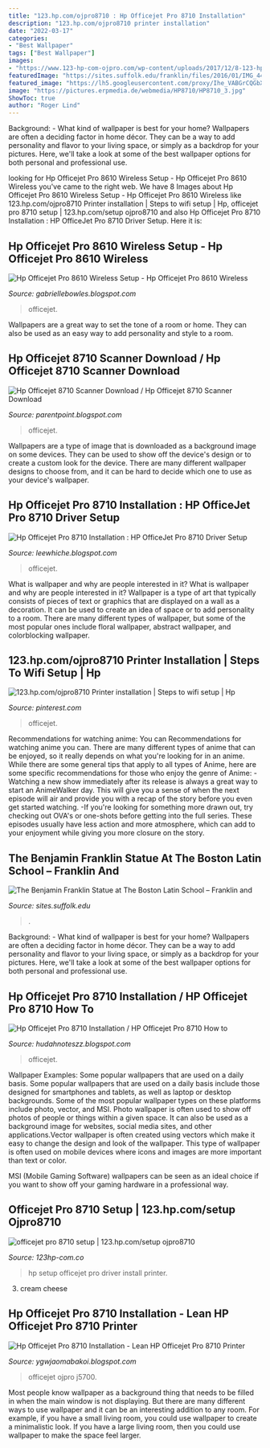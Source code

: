 ```yaml
---
title: "123.hp.com/ojpro8710 : Hp Officejet Pro 8710 Installation"
description: "123.hp.com/ojpro8710 printer installation"
date: "2022-03-17"
categories:
- "Best Wallpaper"
tags: ["Best Wallpaper"]
images:
- "https://www.123-hp-com-ojpro.com/wp-content/uploads/2017/12/8-123-hp-com-ojpro-com-printer-driver-for-hp-officejet-pro-8710-blog-636x212.jpg"
featuredImage: "https://sites.suffolk.edu/franklin/files/2016/01/IMG_4456-1-e1453682038338-768x1024.jpeg"
featured_image: "https://lh5.googleusercontent.com/proxy/Ihe_VABGrCQGbXt5ue0ElcoA_SDVuk5oR7wsI76TIqoXxgGhdrwzCCtnyFtjBifsJfoJO1nDis4GvtcUkNh1tqZdvhBzqR134EQ6eqvBLcaMf4BBJaGD46MBNvr6rovltk9n-VBRFAqIHXe2GtjZOk9U_3jzrwcGYZv8R_sjRISHOz4AWdkHMFFeGf6-k6lSsr8_82EkqBR8OTZV-mF_1g=w1200-h630-p-k-no-nu"
image: "https://pictures.erpmedia.de/webmedia/HP8710/HP8710_3.jpg"
ShowToc: true
author: "Roger Lind"
---
```



Background: - What kind of wallpaper is best for your home?
Wallpapers are often a deciding factor in home décor. They can be a way to add personality and flavor to your living space, or simply as a backdrop for your pictures. Here, we'll take a look at some of the best wallpaper options for both personal and professional use.

	

		
looking for Hp Officejet Pro 8610 Wireless Setup - Hp Officejet Pro 8610 Wireless you've came to the right web. We have 8 Images about Hp Officejet Pro 8610 Wireless Setup - Hp Officejet Pro 8610 Wireless like 123.hp.com/ojpro8710 Printer installation | Steps to wifi setup | Hp, officejet pro 8710 setup | 123.hp.com/setup ojpro8710 and also Hp Officejet Pro 8710 Installation : HP OfficeJet Pro 8710 Driver Setup. Here it is:
		
    
## Hp Officejet Pro 8610 Wireless Setup - Hp Officejet Pro 8610 Wireless

<img loading=lazy src="https://lh5.googleusercontent.com/proxy/Ihe_VABGrCQGbXt5ue0ElcoA_SDVuk5oR7wsI76TIqoXxgGhdrwzCCtnyFtjBifsJfoJO1nDis4GvtcUkNh1tqZdvhBzqR134EQ6eqvBLcaMf4BBJaGD46MBNvr6rovltk9n-VBRFAqIHXe2GtjZOk9U_3jzrwcGYZv8R_sjRISHOz4AWdkHMFFeGf6-k6lSsr8_82EkqBR8OTZV-mF_1g=w1200-h630-p-k-no-nu" onerror="this.onerror=null;this.src='https://tse2.mm.bing.net/th?id=OIP.s9mSONU6HMsR1EyoOd5JHwHaEq&amp;pid=15.1';" alt="Hp Officejet Pro 8610 Wireless Setup - Hp Officejet Pro 8610 Wireless">

_Source: gabriellebowles.blogspot.com_

>officejet. 

	

Wallpapers are a great way to set the tone of a room or home. They can also be used as an easy way to add personality and style to a room.

    
## Hp Officejet 8710 Scanner Download / Hp Officejet 8710 Scanner Download

<img loading=lazy src="https://pictures.erpmedia.de/webmedia/HP8710/HP8710_3.jpg" onerror="this.onerror=null;this.src='https://tse3.mm.bing.net/th?id=OIP.5UtgP7Tigbet67MPXx12ywHaHa&amp;pid=15.1';" alt="Hp Officejet 8710 Scanner Download / Hp Officejet 8710 Scanner Download">

_Source: parentpoint.blogspot.com_

>officejet. 

	

Wallpapers are a type of image that is downloaded as a background image on some devices. They can be used to show off the device's design or to create a custom look for the device. There are many different wallpaper designs to choose from, and it can be hard to decide which one to use as your device's wallpaper.

    
## Hp Officejet Pro 8710 Installation : HP OfficeJet Pro 8710 Driver Setup

<img loading=lazy src="https://lh3.googleusercontent.com/proxy/XjUnkH1-i-TEoHoIGs7lWiXPhXcPn6SW-w4gNBnj280wMUjdpjUh8Jn78tGqn_1Ih5gvRgppa90rY_KEmVq0izGccUqi7NEXcjcFn9WNgkPrtt_YZtQlXH4=w1200-h630-p-k-no-nu" onerror="this.onerror=null;this.src='https://tse2.mm.bing.net/th?id=OIP.KxbiKZd6Q8W6k_FTlLaLUgHaEK&amp;pid=15.1';" alt="Hp Officejet Pro 8710 Installation : HP OfficeJet Pro 8710 Driver Setup">

_Source: leewhiche.blogspot.com_

>officejet. 

	

What is wallpaper and why are people interested in it?
What is wallpaper and why are people interested in it?
Wallpaper is a type of art that typically consists of pieces of text or graphics that are displayed on a wall as a decoration. It can be used to create an idea of space or to add personality to a room. There are many different types of wallpaper, but some of the most popular ones include floral wallpaper, abstract wallpaper, and colorblocking wallpaper.

    
## 123.hp.com/ojpro8710 Printer Installation | Steps To Wifi Setup | Hp

<img loading=lazy src="https://i.pinimg.com/originals/bb/bd/73/bbbd7328485fb3a988bca1deb9e2affb.jpg" onerror="this.onerror=null;this.src='https://tse3.mm.bing.net/th?id=OIP.yMK-f4mf7tFIEPeqD0U-NgHaE8&amp;pid=15.1';" alt="123.hp.com/ojpro8710 Printer installation | Steps to wifi setup | Hp">

_Source: pinterest.com_

>officejet. 

	

Recommendations for watching anime: You can
Recommendations for watching anime you can. There are many different types of anime that can be enjoyed, so it really depends on what you're looking for in an anime. While there are some general tips that apply to all types of Anime, here are some specific recommendations for those who enjoy the genre of Anime: 
-Watching a new show immediately after its release is always a great way to start an AnimeWalker day. This will give you a sense of when the next episode will air and provide you with a recap of the story before you even get started watching. 
-If you're looking for something more drawn out, try checking out OVA's or one-shots before getting into the full series. These episodes usually have less action and more atmosphere, which can add to your enjoyment while giving you more closure on the story.

    
## The Benjamin Franklin Statue At The Boston Latin School – Franklin And

<img loading=lazy src="https://sites.suffolk.edu/franklin/files/2016/01/IMG_4456-1-e1453682038338-768x1024.jpeg" onerror="this.onerror=null;this.src='https://tse1.mm.bing.net/th?id=OIP.eDUPagC_EaC_itxwqtplcAHaJ4&amp;pid=15.1';" alt="The Benjamin Franklin Statue at The Boston Latin School – Franklin and">

_Source: sites.suffolk.edu_

>. 

	

Background: - What kind of wallpaper is best for your home?
Wallpapers are often a deciding factor in home décor. They can be a way to add personality and flavor to your living space, or simply as a backdrop for your pictures. Here, we'll take a look at some of the best wallpaper options for both personal and professional use.

    
## Hp Officejet Pro 8710 Installation / HP Officejet Pro 8710 How To

<img loading=lazy src="https://lh5.googleusercontent.com/proxy/DwNRh68HwLJmVGjd1anD2n9L5sGbEhYswEvqOQD1T0IlPlpmUcHQnAjjIoGvTEpHUzZUOM3FJxkbO4GcyhunLfAZJr-m33uAqjoExYh42NBPku9D5rda6pqWtHufrvrtrkbCgD4h6QzcrNnMCGDK73Pro6VDKwTMGx2adYjmDeFD9w=w1200-h630-p-k-no-nu" onerror="this.onerror=null;this.src='https://tse3.mm.bing.net/th?id=OIP.Y2Q-0f3VMTysk00zRs-UuwHaEj&amp;pid=15.1';" alt="Hp Officejet Pro 8710 Installation / HP Officejet Pro 8710 How to">

_Source: hudahnoteszz.blogspot.com_

>officejet. 

	

Wallpaper Examples: Some popular wallpapers that are used on a daily basis.
Some popular wallpapers that are used on a daily basis include those designed for smartphones and tablets, as well as laptop or desktop backgrounds. Some of the most popular wallpaper types on these platforms include photo, vector, and MSI. 
Photo wallpaper is often used to show off photos of people or things within a given space. It can also be used as a background image for websites, social media sites, and other applications.Vector wallpaper is often created using vectors which make it easy to change the design and look of the wallpaper. This type of wallpaper is often used on mobile devices where icons and images are more important than text or color. 

MSI (Mobile Gaming Software) wallpapers can be seen as an ideal choice if you want to show off your gaming hardware in a professional way.

    
## Officejet Pro 8710 Setup | 123.hp.com/setup Ojpro8710

<img loading=lazy src="https://123hp-com.co/wp-content/uploads/2019/02/123-hp-com-ojpro8710-setup-install-driver-download.png" onerror="this.onerror=null;this.src='https://tse2.mm.bing.net/th?id=OIP.N_UFeFkT86vo3NG0b7XUHgAAAA&amp;pid=15.1';" alt="officejet pro 8710 setup | 123.hp.com/setup ojpro8710">

_Source: 123hp-com.co_

>hp setup officejet pro driver install printer. 

	

3. cream cheese 

    
## Hp Officejet Pro 8710 Installation - Lean HP Officejet Pro 8710 Printer

<img loading=lazy src="https://www.123-hp-com-ojpro.com/wp-content/uploads/2017/12/8-123-hp-com-ojpro-com-printer-driver-for-hp-officejet-pro-8710-blog-636x212.jpg" onerror="this.onerror=null;this.src='https://tse3.mm.bing.net/th?id=OIP.P0RICTEdvmcv8FhgvFk-0QHaCd&amp;pid=15.1';" alt="Hp Officejet Pro 8710 Installation - Lean HP Officejet Pro 8710 Printer">

_Source: ygwjaomabakoi.blogspot.com_

>officejet ojpro j5700. 

	

Most people know wallpaper as a background thing that needs to be filled in when the main window is not displaying. But there are many different ways to use wallpaper and it can be an interesting addition to any room. For example, if you have a small living room, you could use wallpaper to create a minimalistic look. If you have a large living room, then you could use wallpaper to make the space feel larger.

